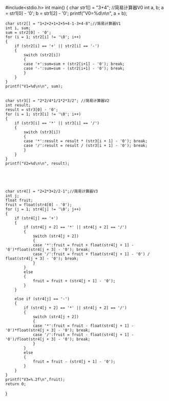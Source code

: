 #include<stdio.h>
int main()
{
	char str1[] = "3+4";  //简易计算器V0 
	int a, b;
	a = str1[0] - '0';
	b = str1[2] - '0';
	printf("V0=%d\n\n", a + b);


	char str2[] = "1+2+2+1+2+5+4-1-3+4-8";//简易计算器V1
	int i, sum;
	sum = str2[0] - '0';
	for (i = 1; str2[i] != '\0'; i++)
	{
		if (str2[i] == '+' || str2[i] == '-')
		{
			switch (str2[i])
			{
			case '+':sum=sum + (str2[i+1] - '0'); break;
			case '-':sum=sum - (str2[i+1] - '0'); break;
			}
		}
	}
	printf("V1=%d\n\n", sum);


	char str3[] = "2*2/4*1/1*2*3/2"; //简易计算器V2
	int result;
	result = str3[0] - '0';
	for (i = 1; str3[i] != '\0'; i++)
	{
		if (str3[i] == '*' || str3[i] == '/')
		{
			switch (str3[i])
			{
			case '*':result = result * (str3[i + 1] - '0'); break;
			case '/':result = result / (str3[i + 1] - '0'); break;
			}
		}
	}
	printf("V2=%d\n\n", result);





	char str4[] = "2+2*3+2/2-1";//简易计算器V3
	int j;
	float fruit;
	fruit = float(str4[0] - '0');
	for (j = 1; str4[j] != '\0'; j++)
	{
		if (str4[j] == '+')
		{
			if (str4[j + 2] == '*' || str4[j + 2] == '/')
			{
				switch (str4[j + 2])
				{
				case '*':fruit = fruit + float(str4[j + 1] - '0')*float(str4[j + 3] - '0'); break;
				case '/':fruit = fruit + float(str4[j + 1] - '0') / float(str4[j + 3] - '0'); break;
				}
			}
			else
			{
				fruit = fruit + (str4[j + 1] - '0');
			}
		}

		else if (str4[j] == '-')
		{
			if (str4[j + 2] == '*' || str4[j + 2] == '/')
			{
				switch (str4[j + 2])
				{
				case '*':fruit = fruit - float(str4[j + 1] - '0')*float(str4[j + 3] - '0'); break;
				case '/':fruit = fruit - float(str4[j + 1] - '0')/float(str4[j + 3] - '0'); break;
				}
			}
			else
			{
				fruit = fruit - (str4[j + 1] - '0');
			}
		}
	}
	printf("V3=%.2f\n",fruit);
	return 0;
}

